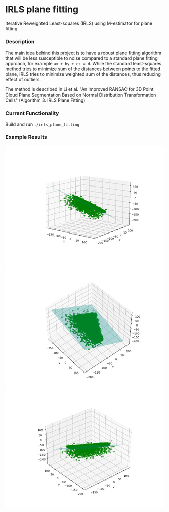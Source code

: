 # IRLS plane fitting
Iterative Reweighted Least-squares (IRLS) using M-estimator for plane fitting 

### Description
The main idea behind this project is to have a robust plane fitting algorithm that will be less susceptible to noise compared to a standard plane fitting approach, for example `ax + by + cz = d`. While the standard least-squares method tries to minimize sum of the distances between points to the fitted plane, IRLS tries to minimize weighted sum of the distances, thus reducing effect of outliers.

The method is described in Li et al. "An Improved RANSAC for 3D Point Cloud Plane Segmentation Based on Normal Distribution Transformation Cells" (Algorithm 3. IRLS Plane Fitting)

### Current Functionality
Build and run `./irls_plane_fitting`

### Example Results
![image1](https://github.com/ysimonov/IRLS_plane_fitting/blob/main/example/result_1.png)
![image2](https://github.com/ysimonov/IRLS_plane_fitting/blob/main/example/result_2.png)
![image3](https://github.com/ysimonov/IRLS_plane_fitting/blob/main/example/result_3.png)
